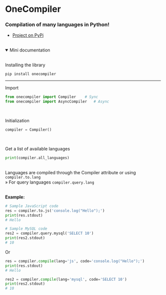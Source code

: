 # OneCompiler
### Compilation of many languages in Python!

- [Project on PyPi](https://pypi.org/project/onecompiler/)

<br>
<details open>
<summary> Mini documentation </summary> <br>

Installing the library
```shell
pip install onecompiler
```
<hr>

Import
```python
from onecompiler import Compiler	# Sync
from onecompiler import AsyncCompiler	# Async
```
<br>

Initialization
```python
compiler = Compiler()
```
<br>

Get a list of available languages
```python
print(compiler.all_languages)
```


<br>
Languages are compiled through the Compiler attribute or using <code>compiler.to.lang</code> <br>
» For query languages <code>compiler.query.lang</code>
<br>
<br>

<b>Example:</b>
```python
# Sample JavaScript code
res = compiler.to.js('console.log("Hello");')
print(res.stdout)
# Hello

# Sample MySQL code
res2 = compiler.query.mysql('SELECT 10')
print(res2.stdout)
# 10
```	
Or
```python
res = compiler.compile(lang='js', code='console.log("Hello");')
print(res.stdout)
# Hello

res2 = compiler.compile(lang='mysql', code='SELECT 10')
print(res2.stdout)
# 10
```



